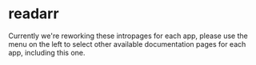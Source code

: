 # readarr

Currently we're reworking these intropages for each app, please use the menu on the left to select other available documentation pages for each app, including this one.
